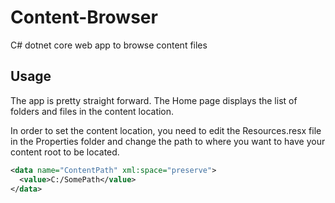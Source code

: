 # Content-Browser
C# dotnet core web app to browse content files

## Usage
The app is pretty straight forward. The Home page displays the list of folders and files in the content location.

In order to set the content location, you need to edit the Resources.resx file in the Properties folder and change the path to where you want to have your content root to be located.

```xml
<data name="ContentPath" xml:space="preserve">
  <value>C:/SomePath</value>
</data>
```
